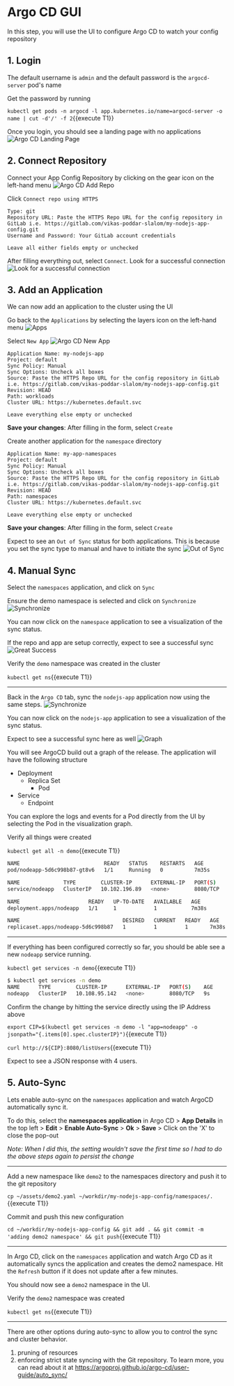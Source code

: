 # Argo CD GUI

In this step, you will use the UI to configure Argo CD to watch your config repository

## 1. Login

The default username is `admin` and the default password is the `argocd-server` pod's name

Get the password by running

`kubectl get pods -n argocd -l app.kubernetes.io/name=argocd-server -o name | cut -d'/' -f 2`{{execute T1}}

Once you login, you should see a landing page with no applications
![Argo CD Landing Page](argocd_landingpage_empty.png)

## 2. Connect Repository

Connect your App Config Repository by clicking on the gear icon on the left-hand menu
![Argo CD Add Repo](argocd_repos_setup1.png)

Click `Connect repo using HTTPS`

```
Type: git
Repository URL: Paste the HTTPS Repo URL for the config repository in GitLab i.e. https://gitlab.com/vikas-poddar-slalom/my-nodejs-app-config.git
Username and Password: Your GitLab account credentials

Leave all either fields empty or unchecked
```

After filling everything out, select `Connect`. Look for a successful connection
![Look for a successful connection](argocd_repo_connect_success.png)

## 3. Add an Application

We can now add an application to the cluster using the UI

Go back to the `Applications` by selecting the layers icon on the left-hand menu
![Apps](argocd_applications.png)

Select `New App`
![Argo CD New App](argocd_landingpage_newapp.png)

```
Application Name: my-nodejs-app
Project: default
Sync Policy: Manual
Sync Options: Uncheck all boxes
Source: Paste the HTTPS Repo URL for the config repository in GitLab i.e. https://gitlab.com/vikas-poddar-slalom/my-nodejs-app-config.git
Revision: HEAD
Path: workloads
Cluster URL: https://kubernetes.default.svc

Leave everything else empty or unchecked
```

**Save your changes**: After filling in the form, select `Create`

Create another application for the `namespace` directory

```
Application Name: my-app-namespaces
Project: default
Sync Policy: Manual
Sync Options: Uncheck all boxes
Source: Paste the HTTPS Repo URL for the config repository in GitLab i.e. https://gitlab.com/vikas-poddar-slalom/my-nodejs-app-config.git
Revision: HEAD
Path: namespaces
Cluster URL: https://kubernetes.default.svc

Leave everything else empty or unchecked
```

**Save your changes**: After filling in the form, select `Create`

Expect to see an `Out of Sync` status for both applications. This is because you set the sync type to manual and have to initiate the sync
![Out of Sync](argocd_app_outofsync.png)

## 4. Manual Sync

Select the `namespaces` application, and click on `Sync`

Ensure the demo namespace is selected and click on `Synchronize`
![Synchronize](argocd_namespaces_sync.png)

You can now click on the `namespace` application to see a visualization of the sync status.

If the repo and app are setup correctly, expect to see a successful sync
![Great Success](argocd_namespaces_sync_success.png)

Verify the `demo` namespace was created in the cluster

`kubectl get ns`{{execute T1}}

---

Back in the `Argo CD` tab, sync the `nodejs-app` application now using the same steps.
![Synchronize](argocd_nodeapp_sync.png)

You can now click on the `nodejs-app` application to see a visualization of the sync status.

Expect to see a successful sync here as well
![Graph](argocd_nodeapp_sync_success.png)

You will see ArgoCD build out a graph of the release. The application will have the following structure
* Deployment
    * Replica Set
        * Pod
* Service
    * Endpoint

You can explore the logs and events for a Pod directly from the UI by selecting the Pod in the visualization graph.

Verify all things were created

`kubectl get all -n demo`{{execute T1}}

```bash
NAME                           READY   STATUS    RESTARTS   AGE
pod/nodeapp-5d6c998b87-gt8v6   1/1     Running   0          7m35s

NAME              TYPE        CLUSTER-IP      EXTERNAL-IP   PORT(S)    AGE
service/nodeapp   ClusterIP   10.102.196.89   <none>        8080/TCP   7m37s

NAME                      READY   UP-TO-DATE   AVAILABLE   AGE
deployment.apps/nodeapp   1/1     1            1           7m38s

NAME                                 DESIRED   CURRENT   READY   AGE
replicaset.apps/nodeapp-5d6c998b87   1         1         1       7m38s
```

---

If everything has been configured correctly so far, you should be able see a new `nodeapp` service running.

`kubectl get services -n demo`{{execute T1}}
```bash
$ kubectl get services -n demo
NAME      TYPE        CLUSTER-IP      EXTERNAL-IP   PORT(S)    AGE
nodeapp   ClusterIP   10.108.95.142   <none>        8080/TCP   9s
```

Confirm the change by hitting the service directly using the IP Address above

`export CIP=$(kubectl get services -n demo -l "app=nodeapp" -o jsonpath="{.items[0].spec.clusterIP}")`{{execute T1}}

`curl http://${CIP}:8080/listUsers`{{execute T1}}

Expect to see a JSON response with 4 users.

## 5. Auto-Sync

Lets enable auto-sync on the `namespaces` application and watch ArgoCD automatically sync it.

To do this, select the **namespaces application** in Argo CD > **App Details** in the top left > **Edit** > **Enable Auto-Sync** > **Ok** > **Save** > Click on the 'X' to close the pop-out

*Note: When I did this, the setting wouldn't save the first time so I had to do the above steps again to persist the change*

---

Add a new namespace like `demo2` to the namespaces directory and push it to the git repository

`cp ~/assets/demo2.yaml ~/workdir/my-nodejs-app-config/namespaces/.`{{execute T1}}

Commit and push this new configuration

`cd ~/workdir/my-nodejs-app-config && git add . && git commit -m 'adding demo2 namespace' && git push`{{execute T1}}

---

In Argo CD, click on the `namespaces` application and watch Argo CD as it automatically syncs the application and creates the demo2 namespace. Hit the `Refresh` button if it does not update after a few minutes.

You should now see a `demo2` namespace in the UI.

Verify the `demo2` namespace was created

`kubectl get ns`{{execute T1}}

---

There are other options during auto-sync to allow you to control the sync and cluster behavior.
1. pruning of resources
2. enforcing strict state syncing with the Git repository.
To learn more, you can read about it at https://argoproj.github.io/argo-cd/user-guide/auto_sync/

